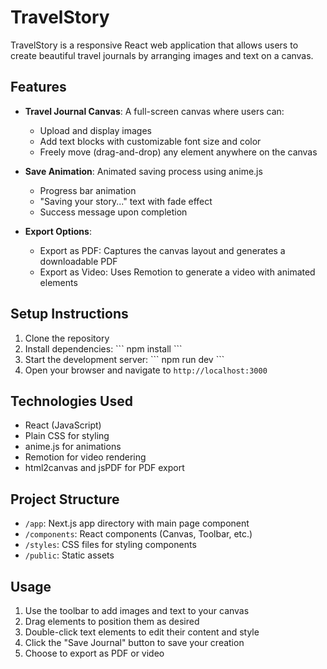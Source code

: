 
# TravelStory

TravelStory is a responsive React web application that allows users to create beautiful travel journals by arranging images and text on a canvas.

## Features

- **Travel Journal Canvas**: A full-screen canvas where users can:
  - Upload and display images
  - Add text blocks with customizable font size and color
  - Freely move (drag-and-drop) any element anywhere on the canvas

- **Save Animation**: Animated saving process using anime.js
  - Progress bar animation
  - "Saving your story..." text with fade effect
  - Success message upon completion

- **Export Options**:
  - Export as PDF: Captures the canvas layout and generates a downloadable PDF
  - Export as Video: Uses Remotion to generate a video with animated elements

## Setup Instructions

1. Clone the repository
2. Install dependencies:
   \`\`\`
   npm install
   \`\`\`
3. Start the development server:
   \`\`\`
   npm run dev
   \`\`\`
4. Open your browser and navigate to `http://localhost:3000`

## Technologies Used

- React (JavaScript)
- Plain CSS for styling
- anime.js for animations
- Remotion for video rendering
- html2canvas and jsPDF for PDF export

## Project Structure

- `/app`: Next.js app directory with main page component
- `/components`: React components (Canvas, Toolbar, etc.)
- `/styles`: CSS files for styling components
- `/public`: Static assets

## Usage

1. Use the toolbar to add images and text to your canvas
2. Drag elements to position them as desired
3. Double-click text elements to edit their content and style
4. Click the "Save Journal" button to save your creation
5. Choose to export as PDF or video

